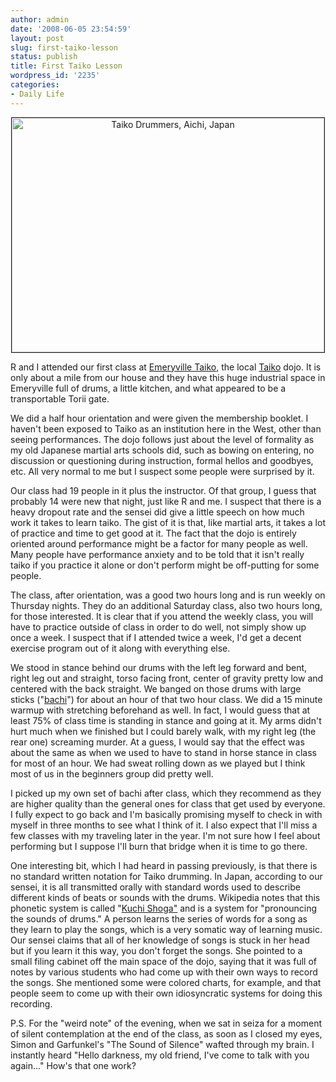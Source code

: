 ```yaml
---
author: admin
date: '2008-06-05 23:54:59'
layout: post
slug: first-taiko-lesson
status: publish
title: First Taiko Lesson
wordpress_id: '2235'
categories:
- Daily Life
---
```

<p align="center"><a href="http://www.flickr.com/photos/albill/2555726664/" title="Taiko Drummers, Aichi, Japan"><img src="http://farm4.static.flickr.com/3048/2555726664_217041e591.jpg" border="1" width="500" height="375" alt="Taiko Drummers, Aichi, Japan" /></a></p>
R and I attended our first class at <a href="http://www.etaiko.org">Emeryville Taiko</a>, the local <a href="http://en.wikipedia.org/wiki/Taiko">Taiko</a> dojo. It is only about a mile from our house and they have this huge industrial space in Emeryville full of drums, a little kitchen, and what appeared to be a transportable Torii gate. 

We did a half hour orientation and were given the membership booklet. I haven't been exposed to Taiko as an institution here in the West, other than seeing performances. The dojo follows just about the level of formality as my old Japanese martial arts schools did, such as bowing on entering, no discussion or questioning during instruction, formal hellos and goodbyes, etc. All very normal to me but I suspect some people were surprised by it.

Our class had 19 people in it plus the instructor. Of that group, I guess that probably 14 were new that night, just like R and me. I suspect that there is a heavy dropout rate and the sensei did give a little speech on how much work it takes to learn taiko. The gist of it is that, like martial arts, it takes a lot of practice and time to get good at it. The fact that the dojo is entirely oriented around performance might be a factor for many people as well. Many people have performance anxiety and to be told that it isn't really taiko if you practice it alone or don't perform might be off-putting for some people. 

The class, after orientation, was a good two hours long and is run weekly on Thursday nights. They do an additional Saturday class, also two hours long, for those interested. It is clear that if you attend the weekly class, you will have to practice outside of class in order to do well, not simply show up once a week. I suspect that if I attended twice a week, I'd get a decent exercise program out of it along with everything else.

We stood in stance behind our drums with the left leg forward and bent, right leg out and straight, torso facing front, center of gravity pretty low and centered with the back straight. We banged on those drums with large sticks ("<a href="http://en.wikipedia.org/wiki/Bachi">bachi</a>") for about an hour of that two hour class. We did a 15 minute warmup with stretching beforehand as well. In fact, I would guess that at least 75% of class time is standing in stance and going at it. My arms didn't hurt much when we finished but I could barely walk, with my right leg (the rear one) screaming murder. At a guess, I would say that the effect was about the same as when we used to have to stand in horse stance in class for most of an hour. We had sweat rolling down as we played but I think most of us in the beginners group did pretty well. 

I picked up my own set of bachi after class, which they recommend as they are higher quality than the general ones for class that get used by everyone. I fully expect to go back and I'm basically promising myself to check in with myself in three months to see what I think of it. I also expect that I'll miss a few classes with my traveling later in the year. I'm not sure how I feel about performing but I suppose I'll burn that bridge when it is time to go there.

One interesting bit, which I had heard in passing previously, is that there is no standard written notation for Taiko drumming. In Japan, according to our sensei, it is all transmitted orally with standard words used to describe different kinds of beats or sounds with the drums. Wikipedia notes that this phonetic system is called "<a href="http://en.wikipedia.org/wiki/Kuchi_shoka">Kuchi Shoga"</a> and is a system for "pronouncing the sounds of drums." A person learns the series of words for a song as they learn to play the songs, which is a very somatic way of learning music. Our sensei claims that all of her knowledge of songs is stuck in her head but if you learn it this way, you don't forget the songs. She pointed to a small filing cabinet off the main space of the dojo, saying that it was full of notes by various students who had come up with their own ways to record the songs. She mentioned some were colored charts, for example, and that people seem to come up with their own idiosyncratic systems for doing this recording. 

P.S. For the "weird note" of the evening, when we sat in seiza for a moment of silent contemplation at the end of the class, as soon as I closed my eyes, Simon and Garfunkel's "The Sound of Silence" wafted through my brain. I instantly heard "Hello darkness, my old friend, I've come to talk with you again..." How's that one work?

